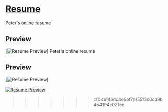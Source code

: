 # [Resume](https://www.peterphan.net/)
Peter's online resume

## Preview
[![Resume Preview](https://www.peterphan.net/img/resume.png)]
Peter's online resume

## Preview

[![Resume Preview](https://www.peterphan.net/img/resume.PNG)]

[![Resume Preview](https://startbootstrap.com/assets/img/screenshots/themes/resume.png)](https://blackrockdigital.github.io/startbootstrap-resume/)
>>>>>>> cf04af46dc4e6af7a155f3c0cd9b454194c031ee
